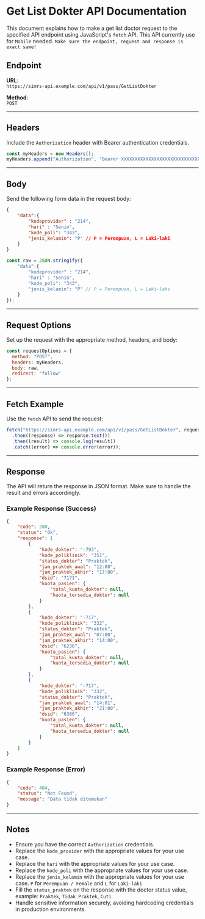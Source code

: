 
# Get List Dokter API Documentation

This document explains how to make a get list doctor request to the specified API endpoint using JavaScript's `fetch` API. This API currently use for `Mobile` needed.
`Make sure the endpoint, request and response is exact same!`

## Endpoint

**URL**:  
`https://simrs-api.example.com/api/v1/pass/GetListDokter`

**Method**:  
`POST`

---

## Headers

Include the `Authorization` header with Bearer authentication credentials.

```javascript
const myHeaders = new Headers();
myHeaders.append("Authorization", "Bearer XXXXXXXXXXXXXXXXXXXXXXXXXXXXXX");
```

---

## Body

Send the following form data in the request body:

```json
{
    "data":{
        "kodeprovider" : "214",
        "hari" : "Senin",
        "kode_poli": "343",
        "jenis_kelamin": "P" // P = Perempuan, L = Laki-laki
    }
}
```

```javascript
const raw = JSON.stringify({
    "data":{
        "kodeprovider" : "214",
        "hari" : "Senin",
        "kode_poli": "343",
        "jenis_kelamin": "P" // P = Perempuan, L = Laki-laki
    }
});
```

---

## Request Options

Set up the request with the appropriate method, headers, and body:

```javascript
const requestOptions = {
  method: "POST",
  headers: myHeaders,
  body: raw,
  redirect: "follow"
};
```

---

## Fetch Example

Use the `fetch` API to send the request:

```javascript
fetch("https://simrs-api.example.com/api/v1/pass/GetListDokter", requestOptions)
  .then((response) => response.text())
  .then((result) => console.log(result))
  .catch((error) => console.error(error));
```

---

## Response

The API will return the response in JSON format. Make sure to handle the result and errors accordingly.

### Example Response (Success)
```json
{
    "code": 200,
    "status": "Ok",
    "response": [
        {
            "kode_dokter": "-793",
            "kode_poliklinik": "351",
            "status_dokter": "Praktek",
            "jam_praktek_awal": "12:00",
            "jam_praktek_akhir": "17:00",
            "dsid": "7171",
            "kuota_pasien": {
                "total_kuota_dokter": null,
                "kuota_tersedia_dokter": null
            }
        },
        {
            "kode_dokter": "-717",
            "kode_poliklinik": "332",
            "status_dokter": "Praktek",
            "jam_praktek_awal": "07:00",
            "jam_praktek_akhir": "14:00",
            "dsid": "6236",
            "kuota_pasien": {
                "total_kuota_dokter": null,
                "kuota_tersedia_dokter": null
            }
        },
        {
            "kode_dokter": "-717",
            "kode_poliklinik": "332",
            "status_dokter": "Praktek",
            "jam_praktek_awal": "14:01",
            "jam_praktek_akhir": "21:00",
            "dsid": "6386",
            "kuota_pasien": {
                "total_kuota_dokter": null,
                "kuota_tersedia_dokter": null
            }
        }
    ]
}
```

### Example Response (Error)
```json
{
    "code": 404,
    "status": "Not Found",
    "message": "Data tidak ditemukan"
}
```

---

## Notes
- Ensure you have the correct `Authorization` credentials.
- Replace the `kode_provider` with the appropriate values for your use case.
- Replace the `hari` with the appropriate values for your use case.
- Replace the `kode_poli` with the appropriate values for your use case.
- Replace the `jenis_kelamin` with the appropriate values for your use case. `P` for `Perempuan / Female` and `L` for `Laki-laki`
- Fill the `status_praktek` on the response with the doctor status value, example: `Praktek`, `Tidak Praktek`, `Cuti`
- Handle sensitive information securely, avoiding hardcoding credentials in production environments.
